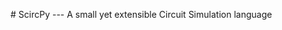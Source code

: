 #   S c i r c P y  
  
 - - -  
  
 A   s m a l l   y e t   e x t e n s i b l e   C i r c u i t   S i m u l a t i o n   l a n g u a g e 